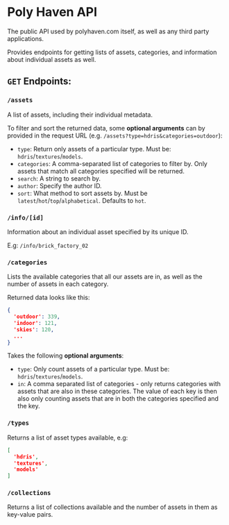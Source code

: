 # Poly Haven API

The public API used by polyhaven.com itself, as well as any third party applications.

Provides endpoints for getting lists of assets, categories, and information about individual assets as well.

## `GET` Endpoints:

### `/assets`

A list of assets, including their individual metadata.

To filter and sort the returned data, some **optional arguments** can by provided in the request URL (e.g. `/assets?type=hdris&categories=outdoor`):

* `type`: Return only assets of a particular type. Must be: `hdris`/`textures`/`models`.
* `categories`: A comma-separated list of categories to filter by. Only assets that match all categories specified will be returned.
* `search`: A string to search by.
* `author`: Specify the author ID.
* `sort`: What method to sort assets by. Must be `latest`/`hot`/`top`/`alphabetical`. Defaults to `hot`.

### `/info/[id]`

Information about an individual asset specified by its unique ID.

E.g: `/info/brick_factory_02`

### `/categories`

Lists the available categories that all our assets are in, as well as the number of assets in each category.

Returned data looks like this:

```json
{
  'outdoor': 339,
  'indoor': 121,
  'skies': 120,
  ...
}
```

Takes the following **optional arguments**:

* `type`: Only count assets of a particular type. Must be: `hdris`/`textures`/`models`.
* `in`: A comma separated list of categories - only returns categories with assets that are also in these categories. The value of each key is then also only counting assets that are in both the categories specified and the key.

### `/types`

Returns a list of asset types available, e.g:

```json
[
  'hdris',
  'textures',
  'models'
]
```

### `/collections`

Returns a list of collections available and the number of assets in them as key-value pairs.
